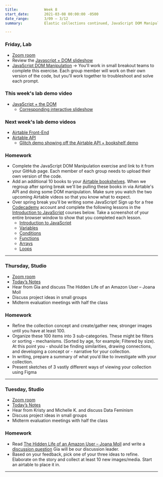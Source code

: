 ```yaml
---
title:            Week 8
start_date:       2021-03-08 00:00:00 -0500
date_range:       3/09 – 3/12
summary:          Elastic collections continued, JavaScript DOM Manipulation

---
```


### Friday, Lab
- [Zoom room](https://newschool.zoom.us/j/3928062190)
- Review the [Javascript + DOM slideshow](https://tidepool.school/weeks/demo-js-and-dom/)
- [JavaScript DOM Manipulation](https://paper.dropbox.com/doc/CI-Lab-Week-8-JavaScript-DOM-Manipulation--BGv9ivJebIpsZSctAriJ7J~3Ag-16e3k39epD1Od24TMDl8w) -> You'll work in small breakout teams to complete this exercise. Each group member
will work on their own version of the code, but you'll work together to troubleshoot and solve each prompt.

### This week's lab demo video
- [JavaScript + the DOM](https://vimeo.com/519265257)
  - [Corresponding interactive slideshow](https://tidepool.school/weeks/demo-js-and-dom/)

### Next week's lab demo videos
- [Airtable Front-End](https://vimeo.com/515894979)
- [Airtable API](https://vimeo.com/515890927)
  - [Glitch demo showing off the Airtable API + bookshelf demo](https://glitch.com/edit/#!/interaction-lab-bookshelf)

### Homework
- Complete the JavaScript DOM Manipulation exercise and link to it from your GitHub page. Each member of each group needs to upload their own version of the code.
- Add an additional 10 books to your [Airtable bookshelves](https://paper.dropbox.com/doc/Airtable-Setup--BGQfI7uEy1wIbhdeYXj6XjjjAg-Rm1DcYZjqWxPfRoyBt9tx). When we regroup after spring break we'll be pulling these books in via Airtable's API and doing some DOM manipulation. Make sure you watch the two upcoming Airtable videos so that you know what to expect.
- Over spring break you'll be writing some JavaScript! Sign up for a free [Codecademy](https://www.codecademy.com/) account and complete the following lessons in the [Introduction to JavaScript](https://www.codecademy.com/learn/introduction-to-javascript) courses below. Take a screenshot of your entire browser window to show that you completed each lesson.
  - [Introduction to JavaScript](https://www.codecademy.com/courses/introduction-to-javascript/lessons/introduction-to-javascript/exercises/intro)
  - [Variables](https://www.codecademy.com/courses/introduction-to-javascript/lessons/variables/exercises/var)
  - [Conditions](https://www.codecademy.com/courses/introduction-to-javascript/lessons/control-flow/exercises/if-statement)
  - [Functions](https://www.codecademy.com/courses/introduction-to-javascript/lessons/functions/exercises/intro-to-functions)
  - [Arrays](https://www.codecademy.com/courses/introduction-to-javascript/lessons/arrays/exercises/create-an-array)
  - [Loops](https://www.codecademy.com/courses/introduction-to-javascript/lessons/loops/exercises/loops)

---

### Thursday, Studio
- [Zoom room](https://newschool.zoom.us/my/nikafisher)
- [Today&rsquo;s Notes](https://paper.dropbox.com/doc/Parsons-Week-8b-Elastic-Collections-and-Midterm-Meetings--BGpoSF99YXg7Ldrofb_29nm9AQ-383VaRuffJL7ENPf7egri)
- Hear from Gia and discuss The Hidden Life of an Amazon User – Joana Moll
- Discuss project ideas in small groups
- Midterm evaluation meetings with half the class

### Homework
- Refine the collection concept and create/gather new, stronger images until you have at least 100.
- Organize these 100 items into 3 sub-categories. These might be filters or sorting - mechanisms. (Sorted by age, for example; Filtered by size). At this point you - should be finding similarities, drawing connections, and developing a concept or - narrative for your collection.
- In writing, prepare a summary of what you’d like to investigate with your collection.
- Present sketches of 3 vastly different ways of viewing your collection using Figma


---

### Tuesday, Studio
- [Zoom room](https://newschool.zoom.us/my/nikafisher)
- [Today&rsquo;s Notes](https://paper.dropbox.com/doc/Parsons-Week-8a-Elastic-Collections-and-Midterm-Meetings--BGiLzVz4kbl0wRlFS4fVkHRcAQ-2j0xD0NV5TY7v6OpazLPT)
- Hear from Kristy and Michelle K. and discuss Data Feminism
- Discuss project ideas in small groups
- Midterm evaluation meetings with half the class

### Homework
- Read [The Hidden Life of an Amazon User – Joana Moll](https://branch.climateaction.tech/2020/09/25/the-hidden-life-of-an-amazon-user/) and write a [discussion question](https://paper.dropbox.com/doc/Parsons-Core-Interaction-S21-Reading-Reflections--BGFxSujZERHAyltTjrINE8N0AQ-WRC1vWjkMj6DPWDHQKuTU) Gia will be our discussion leader.
- Based on your feedback, pick one of your three ideas to refine. Elaborate on the story and collect at least 10 new images/media. Start an airtable to place it in.

---
